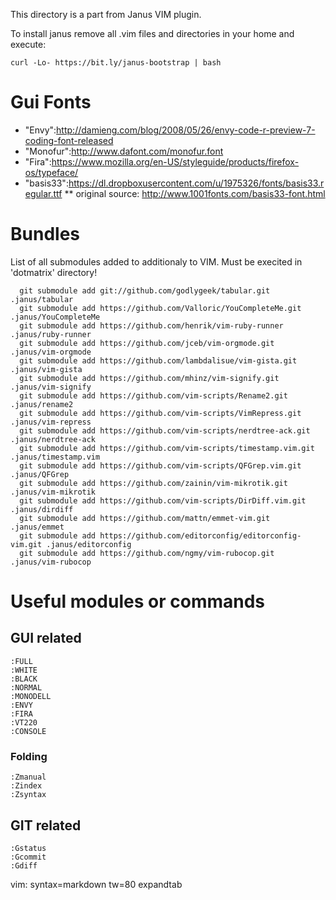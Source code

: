 This directory is a part from Janus VIM plugin.

To install janus remove all .vim files and directories in your home and
execute:

```
curl -Lo- https://bit.ly/janus-bootstrap | bash
```

# Gui Fonts

* "Envy":http://damieng.com/blog/2008/05/26/envy-code-r-preview-7-coding-font-released
* "Monofur":http://www.dafont.com/monofur.font
* "Fira":https://www.mozilla.org/en-US/styleguide/products/firefox-os/typeface/
* "basis33":https://dl.dropboxusercontent.com/u/1975326/fonts/basis33.regular.ttf
** original source: http://www.1001fonts.com/basis33-font.html

# Bundles

List of all submodules added to additionaly to VIM.
Must be execited in 'dotmatrix' directory!

```
  git submodule add git://github.com/godlygeek/tabular.git .janus/tabular
  git submodule add https://github.com/Valloric/YouCompleteMe.git .janus/YouCompleteMe
  git submodule add https://github.com/henrik/vim-ruby-runner .janus/ruby-runner
  git submodule add https://github.com/jceb/vim-orgmode.git .janus/vim-orgmode
  git submodule add https://github.com/lambdalisue/vim-gista.git .janus/vim-gista
  git submodule add https://github.com/mhinz/vim-signify.git .janus/vim-signify
  git submodule add https://github.com/vim-scripts/Rename2.git .janus/rename2
  git submodule add https://github.com/vim-scripts/VimRepress.git .janus/vim-repress
  git submodule add https://github.com/vim-scripts/nerdtree-ack.git .janus/nerdtree-ack
  git submodule add https://github.com/vim-scripts/timestamp.vim.git .janus/timestamp.vim
  git submodule add https://github.com/vim-scripts/QFGrep.vim.git .janus/QFGrep
  git submodule add https://github.com/zainin/vim-mikrotik.git .janus/vim-mikrotik
  git submodule add https://github.com/vim-scripts/DirDiff.vim.git .janus/dirdiff
  git submodule add https://github.com/mattn/emmet-vim.git .janus/emmet
  git submodule add https://github.com/editorconfig/editorconfig-vim.git .janus/editorconfig
  git submodule add https://github.com/ngmy/vim-rubocop.git .janus/vim-rubocop
```

# Useful modules or commands

## GUI related

```vim
:FULL
:WHITE
:BLACK
:NORMAL
:MONODELL
:ENVY
:FIRA
:VT220
:CONSOLE
```

### Folding

```vim
:Zmanual
:Zindex
:Zsyntax
```

## GIT related

```vim
:Gstatus
:Gcommit
:Gdiff
```

vim: syntax=markdown tw=80 expandtab
